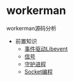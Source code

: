 # workerman
workerman源码分析

- 前置知识
    - [事件驱动Libevent](io)
    - [信号]()
    - [守护进程]()
    - [Socket编程]()